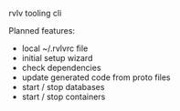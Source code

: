 rvlv tooling cli

Planned features:
- local ~/.rvlvrc file
- initial setup wizard
- check dependencies
- update generated code from proto files
- start / stop databases
- start / stop containers
